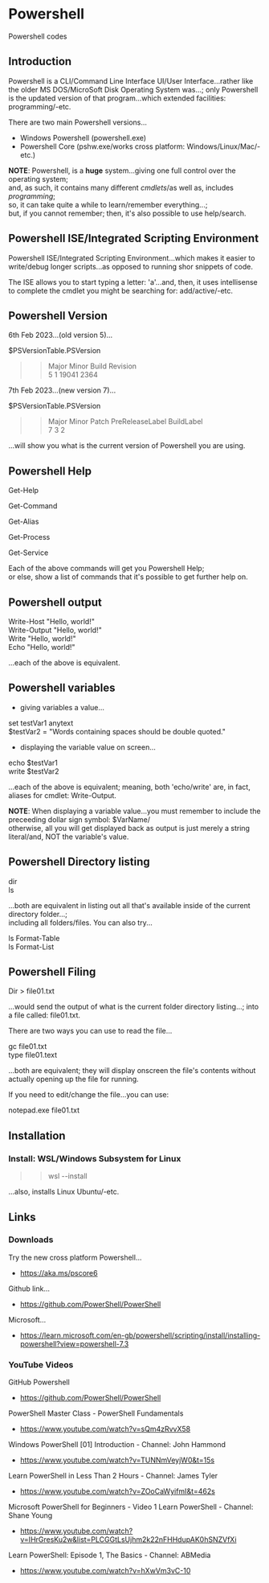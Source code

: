 # Powershell
Powershell codes

## Introduction

Powershell is a CLI/Command Line Interface UI/User Interface...rather like the older MS DOS/MicroSoft Disk Operating System was...; only Powershell is the updated version of that program...which extended facilities: programming/-etc.

There are two main Powershell versions...

- Windows Powershell (powershell.exe)
- Powershell Core (pshw.exe/works cross platform: Windows/Linux/Mac/-etc.)

**NOTE**: Powershell, is a **huge** system...giving one full control over the operating system;  
 and, as such, it contains many different *cmdlets*/as well as, includes *programming*;   
 so, it can take quite a while to learn/remember everything...;  
 but, if you cannot remember; then, it's also possible to use help/search.  

## Powershell ISE/Integrated Scripting Environment

Powershell ISE/Integrated Scripting Environment...which makes it easier to write/debug longer scripts...as opposed to running shor snippets of code.

The ISE allows you to start typing a letter: 'a'...and, then, it uses intellisense to complete the cmdlet you might be searching for: add/active/-etc.  

## Powershell Version

6th Feb 2023...(old version 5)...  

$PSVersionTable.PSVersion  

>>Major Minor Build Revision      
>>5     1     19041  2364  

7th Feb 2023...(new version 7)...  

$PSVersionTable.PSVersion  

>>Major Minor Patch PreReleaseLabel BuildLabel  
>>7 3 2  

...will show you what is the current version of Powershell you are using.

## Powershell Help

Get-Help

Get-Command

Get-Alias

Get-Process

Get-Service

Each of the above commands will get you Powershell Help;  
or else, show a list of commands that it's possible to get further help on.  

## Powershell output

Write-Host "Hello, world!"    
Write-Output "Hello, world!"  
Write "Hello, world!"  
Echo "Hello, world!"  

...each of the above is equivalent.

## Powershell variables

- giving variables a value...  

set testVar1 anytext  
$testVar2 = "Words containing spaces should be double quoted."  

- displaying the variable value on screen...   

echo $testVar1  
write $testVar2   

...each of the above is equivalent; meaning, both 'echo/write' are, in fact, aliases for cmdlet: Write-Output.     

**NOTE**: When displaying a variable value...you must remember to include the preceeding dollar sign symbol: $VarName/    
otherwise, all you will get displayed back as output is just merely a string literal/and, NOT the variable's value.   

## Powershell Directory listing  

dir  
ls   

...both are equivalent in listing out all that's available inside of the current directory folder...;   
including all folders/files. You can also try...  

ls Format-Table  
ls Format-List  

## Powershell Filing

Dir > file01.txt  

...would send the output of what is the current folder directory listing...; 
into a file called: file01.txt.  

There are two ways you can use to read the file...

gc file01.txt   
type file01.text  

...both are equivalent; they will display onscreen the file's contents without actually opening up the file for running.  

If you need to edit/change the file...you can use:  

notepad.exe file01.txt  

## Installation

### Install: WSL/Windows Subsystem for Linux

>> wsl --install

...also, installs Linux Ubuntu/-etc.  

## Links

### Downloads

Try the new cross platform Powershell...  
- https://aka.ms/pscore6  

Github link...  
- https://github.com/PowerShell/PowerShell  

Microsoft...  
- https://learn.microsoft.com/en-gb/powershell/scripting/install/installing-powershell?view=powershell-7.3  

### YouTube Videos

GitHub Powershell  
- https://github.com/PowerShell/PowerShell  
 
PowerShell Master Class - PowerShell Fundamentals    
- https://www.youtube.com/watch?v=sQm4zRvvX58  

Windows PowerShell [01] Introduction  - Channel: John Hammond  
- https://www.youtube.com/watch?v=TUNNmVeyjW0&t=15s  

Learn PowerShell in Less Than 2 Hours - Channel: James Tyler  
- https://www.youtube.com/watch?v=ZOoCaWyifmI&t=462s  

Microsoft PowerShell for Beginners - Video 1 Learn PowerShell - Channel: Shane Young  
- https://www.youtube.com/watch?v=IHrGresKu2w&list=PLCGGtLsUjhm2k22nFHHdupAK0hSNZVfXi  

Learn PowerShell: Episode 1, The Basics - Channel: ABMedia  
- https://www.youtube.com/watch?v=hXwVm3vC-10  



